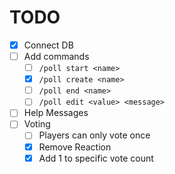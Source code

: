 # TODO

* [X] Connect DB
* [ ] Add commands
  * [ ] `/poll start <name>`
  * [X] `/poll create <name>`
  * [ ] `/poll end <name>`
  * [ ] `/poll edit <value> <message>`
* [ ] Help Messages
* [ ] Voting
  * [ ] Players can only vote once
  * [X] Remove Reaction
  * [X] Add 1 to specific vote count
